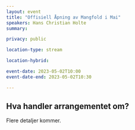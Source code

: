 ```yaml
---
layout: event
title: "Offisiell Åpning av Mangfold i Mai"
speakers: Hans Christian Holte
summary: 

privacy: public

location-type: stream

location-hybrid:

event-date: 2023-05-02T10:00
event-date-end: 2023-05-02T10:30

---
```

## Hva handler arrangementet om?
Flere detaljer kommer.
